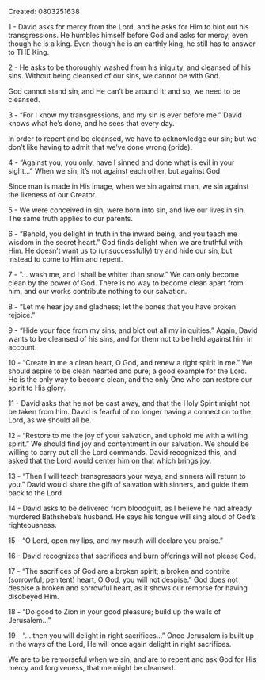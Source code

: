 Created: 0803251638

1 - David asks for mercy from the Lord, and he asks for Him to blot out his transgressions. He humbles himself before God and asks for mercy, even though he is a king. Even though he is an earthly king, he still has to answer to THE King.

2 - He asks to be thoroughly washed from his iniquity, and cleansed of his sins. Without being cleansed of our sins, we cannot be with God.

God cannot stand sin, and He can’t be around it; and so, we need to be cleansed.

3 - “For I know my transgressions, and my sin is ever before me.” David knows what he’s done, and he sees that every day.

In order to repent and be cleansed, we have to acknowledge our sin; but we don’t like having to admit that we’ve done wrong (pride).

4 - “Against you, you only, have I sinned and done what is evil in your sight…” When we sin, it’s not against each other, but against God.

Since man is made in His image, when we sin against man, we sin against the likeness of our Creator.

5 - We were conceived in sin, were born into sin, and live our lives in sin. The same truth applies to our parents.

6 - “Behold, you delight in truth in the inward being, and you teach me wisdom in the secret heart.” God finds delight when we are truthful with Him. He doesn’t want us to (unsuccessfully) try and hide our sin, but instead to come to Him and repent.

7 - “… wash me, and I shall be whiter than snow.” We can only become clean by the power of God. There is no way to become clean apart from him, and our works contribute nothing to our salvation.

8 - “Let me hear joy and gladness; let the bones that you have broken rejoice.”

9 - “Hide your face from my sins, and blot out all my iniquities.” Again, David wants to be cleansed of his sins, and for them not to be held against him in account.

10 - “Create in me a clean heart, O God, and renew a right spirit in me.” We should aspire to be clean hearted and pure; a good example for the Lord. He is the only way to become clean, and the only One who can restore our spirit to His glory.

11 - David asks that he not be cast away, and that the Holy Spirit might not be taken from him. David is fearful of no longer having a connection to the Lord, as we should all be.

12 - “Restore to me the joy of your salvation, and uphold me with a willing spirit.” We should find joy and contentment in our salvation. We should be willing to carry out all the Lord commands. David recognized this, and asked that the Lord would center him on that which brings joy.

13 - “Then I will teach transgressors your ways, and sinners will return to you.” David would share the gift of salvation with sinners, and guide them back to the Lord.

14 - David asks to be delivered from bloodguilt, as I believe he had already murdered Bathsheba’s husband. He says his tongue will sing aloud of God’s righteousness.

15 - “O Lord, open my lips, and my mouth will declare you praise.”

16 - David recognizes that sacrifices and burn offerings will not please God.

17 - “The sacrifices of God are a broken spirit; a broken and contrite (sorrowful, penitent) heart, O God, you will not despise.” God does not despise a broken and sorrowful heart, as it shows our remorse for having disobeyed Him.

18 - “Do good to Zion in your good pleasure; build up the walls of Jerusalem…”

19 - “… then you will delight in right sacrifices…” Once Jerusalem is built up in the ways of the Lord, He will once again delight in right sacrifices.

We are to be remorseful when we sin, and are to repent and ask God for His mercy and forgiveness, that me might be cleansed.

